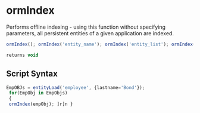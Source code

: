 # ormIndex

 Performs offline indexing - using this function without specifying parameters, all persistent entities of a given application are indexed.

```javascript
ormIndex(); ormIndex('entity_name'); ormIndex('entity_list'); ormIndex('entityObject');
```

```javascript
returns void
```

## Script Syntax

```javascript
EmpOBJs = entityLoad('employee', {lastname='Bond'}); 
 for(EmpObj in EmpObjs) 
 { 
 ormIndex(empObj); ]r]n }
```
